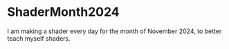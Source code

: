 # ShaderMonth2024
I am making a shader every day for the month of November 2024, to better teach myself shaders.
